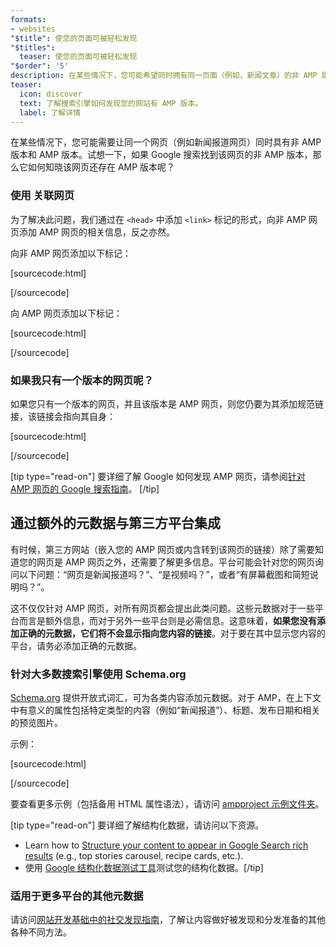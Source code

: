 ```yaml
---
formats:
- websites
"$title": 使您的页面可被轻松发现
"$titles":
  teaser: 使您的页面可被轻松发现
"$order": '5'
description: 在某些情况下，您可能希望同时拥有同一页面（例如，新闻文章）的非 AMP 版本和 AMP 版本。请考虑此情况：如果 Google 搜索…
teaser:
  icon: discover
  text: 了解搜索引擎如何发现您的网站有 AMP 版本。
  label: 了解详情
---
```


在某些情况下，您可能需要让同一个网页（例如新闻报道网页）同时具有非 AMP 版本和 AMP 版本。试想一下，如果 Google 搜索找到该网页的非 AMP 版本，那么它如何知晓该网页还存在 AMP 版本呢？

### 使用 <link> 关联网页

为了解决此问题，我们通过在 `<head>` 中添加 `<link>` 标记的形式，向非 AMP 网页添加 AMP 网页的相关信息，反之亦然。

向非 AMP 网页添加以下标记：

[sourcecode:html]

<link rel="amphtml" href="https://www.example.com/url/to/amp/document.html">
[/sourcecode]

向 AMP 网页添加以下标记：

[sourcecode:html]

<link rel="canonical" href="https://www.example.com/url/to/full/document.html">
[/sourcecode]

### 如果我只有一个版本的网页呢？

如果您只有一个版本的网页，并且该版本是 AMP 网页，则您仍要为其添加规范链接，该链接会指向其自身：

[sourcecode:html]

<link rel="canonical" href="https://www.example.com/url/to/amp/document.html">
[/sourcecode]

[tip type="read-on"] 要详细了解 Google 如何发现 AMP 网页，请参阅[针对 AMP 网页的 Google 搜索指南](https://support.google.com/webmasters/answer/6340290)。 [/tip]

## 通过额外的元数据与第三方平台集成 <a name="integrate-with-third-party-platforms-through-additional-metadata"></a>

有时候，第三方网站（嵌入您的 AMP 网页或内含转到该网页的链接）除了需要知道您的网页是 AMP 网页之外，还需要了解更多信息。平台可能会针对您的网页询问以下问题：“网页是新闻报道吗？”、“是视频吗？”，或者“有屏幕截图和简短说明吗？”。

这不仅仅针对 AMP 网页，对所有网页都会提出此类问题。这些元数据对于一些平台而言是额外信息，而对于另外一些平台则是必需信息。这意味着，**如果您没有添加正确的元数据，它们将不会显示指向您内容的链接**。对于要在其中显示您内容的平台，请务必添加正确的元数据。

### 针对大多数搜索引擎使用 Schema.org

[Schema.org](http://schema.org/) 提供开放式词汇，可为各类内容添加元数据。对于 AMP，在上下文中有意义的属性包括特定类型的内容（例如“新闻报道”）、标题、发布日期和相关的预览图片。

示例：

[sourcecode:html]

<script type="application/ld+json">
  {
    "@context": "http://schema.org",
    "@type": "NewsArticle",
    "mainEntityOfPage": "http://cdn.ampproject.org/article-metadata.html",
    "headline": "Lorem Ipsum",
    "datePublished": "1907-05-05T12:02:41Z",
    "dateModified": "1907-05-05T12:02:41Z",
    "description": "The Catiline Orations continue to beguile engineers and designers alike -- but can it stand the test of time?",
    "author": {
      "@type": "Person",
      "name": "Jordan M Adler"
    },
    "publisher": {
      "@type": "Organization",
      "name": "Google",
      "logo": {
        "@type": "ImageObject",
        "url": "http://cdn.ampproject.org/logo.jpg",
        "width": 600,
        "height": 60
      }
    },
    "image": {
      "@type": "ImageObject",
      "url": "http://cdn.ampproject.org/leader.jpg",
      "height": 2000,
      "width": 800
    }
  }
</script>

[/sourcecode]

要查看更多示例（包括备用 HTML 属性语法），请访问 [ampproject 示例文件夹](https://github.com/ampproject/amphtml/tree/master/examples/metadata-examples)。

[tip type="read-on"] 要详细了解结构化数据，请访问以下资源。

- Learn how to [Structure your content to appear in Google Search rich results](https://developers.google.com/search/docs/guides/mark-up-content) (e.g., top stories carousel, recipe cards, etc.).
- 使用 [Google 结构化数据测试工具](https://developers.google.com/structured-data/testing-tool/)测试您的结构化数据。[/tip]

### 适用于更多平台的其他元数据

请访问[网站开发基础中的社交发现指南](https://developers.google.com/web/fundamentals/discovery-and-monetization/social-discovery/)，了解让内容做好被发现和分发准备的其他各种不同方法。
